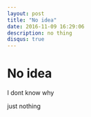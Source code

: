 ```yaml
---
layout: post
title: "No idea"
date: 2016-11-09 16:29:06
description: no thing
disqus: true
---
```


# No idea

I dont know why

just nothing

